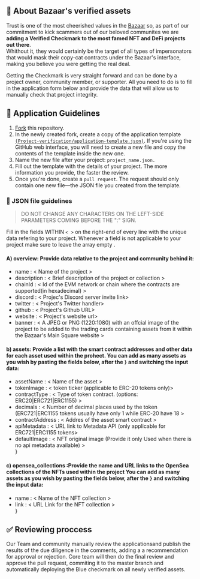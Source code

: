 
## 👋 About Bazaar's verified assets

Trust is one of the most cheerished values in the [Bazaar](https://web3bazaar.org) so, as part of our commitment to kick scammers out of our beloved communites we are <b>adding a Verified Checkmark to the most famed NFT and DeFi projects out there</b>.
<br>Whithout it, they would certainly be the target of all types of impersonators that would mask their copy-cat contracts under the Bazaar's interface, making you believe you were getting the real deal.

Getting the Checkmark is very straight forward and can be done by a project owner, community member, or supporter. All you need to do is to fill in the application form below and provide the data that will allow us to manually check that project integrity.

## 📜 Application Guidelines

1. [Fork](https://github.com/Web3bazaar/Project-verification/fork) this repository.
2. In the newly created fork, create a copy of the application template [`(Project-verification/application-template.json)`](https://github.com/Web3bazaar/Project-verification/blob/master/application-template.json). If you're using the GitHub web interface, you will need to create a new file and copy the contents of the template inside the new one.
3. Name the new file after your project: `project_name.json.`
4. Fill out the template with the details of your project. The more information you provide, the faster the review. 
5. Once you're done, create a `pull request`. The  request should only contain one new file—the JSON file you created from the template.


### 🤖 JSON file guidelines

>DO NOT CHANGE ANY CHARACTERS ON THE LEFT-SIDE PARAMETERS COMING BEFORE THE ":" SIGN.

Fill in the fields WITHIN `< >` on the right-end of every line with the unique data refering to your project. Whenever a field is not applicable to your project make sure to leave the array empty .

#### A) overview: Provide data relative to the project and community behind it:
- name :  < Name of the project >   
- description :   < Brief description of the project or collection >   
- chainId :  < Id of the EVM network or chain where the contracts are supported(in hexadecimal) >   
- discord : < Projec's Discord server invite link>   
- twitter : < Project's Twitter handler>    
- github  : < Project's Github URL>   
- website : < Project's website url>  
- banner  : < A JPEG or PNG (1220:1080) with an offcial image of the project to be added to the trading cards containing assets from it  within the Bazaar's Main Square website >    

#### b) assets:  Provide a list with the smart contract addresses and other data for each asset used within the prohect. You can add as many assets as you wish by pasting the fields below, after the `}` and switching the input data:   
- assetName       : < Name of the asset >   
- tokenImage      : < token ticker (applicable to ERC-20 tokens only)>    
- contractType    : < Type of token contract. (options: ERC20|ERC721|ERC1155) >   
- decimals        : < Number of decimal places used by the token (ERC721|ERC1155 tokens usually have only 1 while ERC-20 have 18 >   
- contractAddress : < Addres of the asset smart contract >   
- apiMetadata     : < URL link to Metadata API (only applicable for ERC721|ERC1155 tokens>   
- defaultImage    : < NFT original image (Provide it only Used when there is no api metadata available) >   
 }   

#### c) opensea_collections :Provide the name and URL links to the OpenSea collections of the NFTs used within the project    You can add as many assets as you wish by pasting the fields below, after the `}` and switching the input data: 

- name : < Name of the NFT collection >   
- link : < URL Link for the NFT collection >    
}   

## ✅ Reviewing proccess 

Our Team and community manually review the applicationsand publish the results of the due diligence in the comments, adding a a recommendation for approval or rejection. Core team will then do the final review and approve the pull request, commiting it to the master branch and automatically deploying the Blue checkmark on all newly verified assets.
